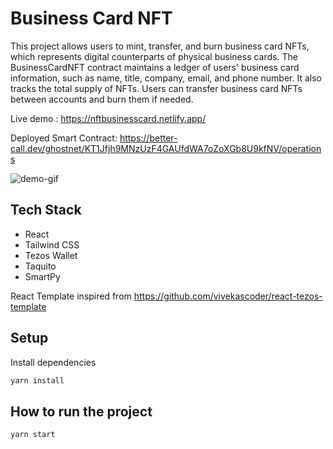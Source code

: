 # Business Card NFT

This project allows users to mint, transfer, and burn business card NFTs, which represents digital counterparts of physical business cards. The BusinessCardNFT contract maintains a ledger of users' business card information, such as name, title, company, email, and phone number. It also tracks the total supply of NFTs. Users can transfer business card NFTs between accounts and burn them if needed.

Live demo : https://nftbusinesscard.netlify.app/

Deployed Smart Contract: https://better-call.dev/ghostnet/KT1Jfjh9MNzUzF4GAUfdWA7oZoXGb8U9kfNV/operations

![demo-gif](demo/bcnft.gif)

## Tech Stack

- React
- Tailwind CSS
- Tezos Wallet
- Taquito
- SmartPy


React Template inspired from https://github.com/vivekascoder/react-tezos-template

## Setup

Install dependencies
```bash
yarn install
```


## How to run the project
```bash
yarn start
```
